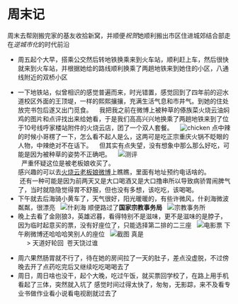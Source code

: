 # 周末记
周末去帮刚搬完家的基友收拾新窝，并顺便*祝贺*她顺利搬出市区住进城郊结合部走在*逆城市化*的时代前沿
 * 周五起个大早，搭乘公交然后转地铁换乘来到火车站，顺利赶上车，然后很快就来到火车站，并根据她给的路线顺利换乘了两趟地铁来到她住的小区，八通线附近的双桥小区
  + 一下地铁站，似曾相识的感觉普遍而来，时光错置，感觉回到了四年前的迎水道校区外面的王顶堤，一样的熙熙攘攘，充满生活气息和市井气。到她的住处放完书包后遂又出门觅食。
    我把我之前在微博上被种草的傣族菜火烧云油焖鸡的图片和点评找出来给她看，于是我们高高兴兴地换乘了两趟地铁来到了位于10号线呼家楼站附件的火烧云店，团了一个双人套餐。
     ![chicken](http://i1.piimg.com/567571/0cad2df029249797.jpg)
    点中辣的时候小哥楞了一下，怎么看不起人是么，这两可是吃正宗重庆火锅不眨眼的人物，中辣绝对不在话下。
    但其实有点失望，没有想象中那么那么好吃，可能是因为被种草的姿势不正确吧。
    ![测评](http://p1.bpimg.com/567571/29511d86291fced9.jpg)  
       严重怀疑这位是被老板娘收买了。  
      感兴趣的可以去[火烧云老板娘微博](http://weibo.com/u/2367903357?topnav=1&wvr=6&topsug=1)上瞧瞧，里面有地址预约电话啥的。  
     还有一种可能是因为前两天又是大口喝酒又是大口撸串所以导致病骄胃闹脾气了，当时就隐隐觉得胃不舒服，但也没有多想，该吃吃，该喝喝。  
  + 下午就去后海骑小黄车了，天气很好，阳光暖暖的，有些许微风，什刹海微波粼粼，很漂亮
    ![什刹海](http://i1.piimg.com/567571/7b482b1b300667a0.jpg)
    顺便路过了**国家宗教事务局**
    ![宗教事务所](http://i1.piimg.com/567571/381f17d59bd55eb2.jpg)
  + 晚上去看了金刚狼3，英雄迟暮，看得特别不是滋味，更不是滋味的是脖子，因为临时起意买的票，没有好座位了，只能选择第二排的二三座
    ![电影票](http://p1.bqimg.com/567571/ee1b1fedd1245a2d.jpg)
   下午刷微博还哈哈哈笑别人的座位
   ![截图](http://p1.bpimg.com/567571/63cb70c5b4979f40.jpg)
   真是  
      > 天道好轮回  苍天饶过谁
 * 周六果然肠胃就不行了，待在她的房间拉了一天的肚子，差点没虚脱，不过傍晚去开了点药吃完后又继续吃吃喝喝去了
 * 周日，周日啥也没干，起个大晚，吃过午饭，就买票回学校了，在路上用手机看起了三体，突然就入坑了
 感觉时间过得太快了，匆匆，无影踪，来不及看专业书做作业看小说看电视剧就过去了
 
